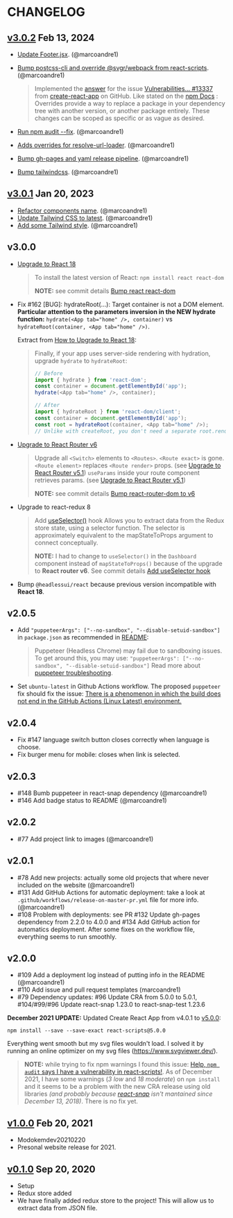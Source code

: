 # CHANGELOG

## [v3.0.2](https://github.com/marcoandre1/marcoandre1.github.io/tree/v3.0.2) Feb 13, 2024

- [Update Footer.jsx](https://github.com/marcoandre1/marcoandre1.github.io/pull/171/commits/8a7be6e9c9ad4ab895fd12bc4961e17d8918b2c2). (@marcoandre1)
- [Bump postcss-cli and override @svgr/webpack from react-scripts](https://github.com/marcoandre1/marcoandre1.github.io/pull/171/commits/d6d9224c4aac34e76ecf716304c8ddd2993ec8be). (@marcoandre1)

  > Implemented the [answer](https://github.com/facebook/create-react-app/issues/13337#issuecomment-1693581134) for the issue [Vulnerabilities... #13337](https://github.com/facebook/create-react-app/issues/13337) from [create-react-app](https://github.com/facebook/create-react-app) on GitHub.
  > Like stated on the [npm Docs](https://docs.npmjs.com/cli/v8/configuring-npm/package-json#overrides) :
  > Overrides provide a way to replace a package in your dependency tree with another version, or another package entirely. These changes can be scoped as specific or as vague as desired.

- [Run npm audit --fix](https://github.com/marcoandre1/marcoandre1.github.io/pull/171/commits/f37a6cf27b4062bfe30bb73203e9f89c7a79631b). (@marcoandre1)
- [Adds overrides for resolve-url-loader](https://github.com/marcoandre1/marcoandre1.github.io/pull/171/commits/dc1186ee9ba990d8931955b3b92f5bfbb2795ffa). (@marcoandre1)
- [Bump gh-pages and yaml release pipeline](https://github.com/marcoandre1/marcoandre1.github.io/pull/171/commits/583a5d13c90e11684e4ba22e0cf0b6bbf94d039c). (@marcoandre1)
- [Bump tailwindcss](https://github.com/marcoandre1/marcoandre1.github.io/pull/171/commits/7a7f7996c667a0e2872329da8c0648633d01640d). (@marcoandre1)

## [v3.0.1](https://github.com/marcoandre1/marcoandre1.github.io/tree/v3.0.1) Jan 20, 2023

- [Refactor components name](https://github.com/marcoandre1/marcoandre1.github.io/pull/166/commits/716d42aebefabf3c4fdf2c1e7e692433fa493355). (@marcoandre1)
- [Update Tailwind CSS to latest](https://github.com/marcoandre1/marcoandre1.github.io/pull/166/commits/ed223de426ef143e7764e0c166be5b1250550405). (@marcoandre1)
- [Add some Tailwind style](https://github.com/marcoandre1/marcoandre1.github.io/pull/166/commits/256db72f1a8502dc5da26717ee2dd64cf671e704). (@marcoandre1)

## v3.0.0

- [Upgrade to React 18](https://reactjs.org/blog/2022/03/08/react-18-upgrade-guide.html)
  
  > To install the latest version of React:
  > `npm install react react-dom`
  >
  > **NOTE:** see commit details [Bump react react-dom](https://github.com/marcoandre1/marcoandre1.github.io/pull/159/commits/280782c7e3082f9a06c4595437ba8dc36452f70c)

- Fix #162 [BUG]: hydrateRoot(...): Target container is not a DOM element. **Particular attention to the parameters inversion in the NEW hydrate function:** `hydrate(<App tab="home" />, container)` vs `hydrateRoot(container, <App tab="home" />)`.

  Extract from [How to Upgrade to React 18](https://reactjs.org/blog/2022/03/08/react-18-upgrade-guide.html):

  > Finally, if your app uses server-side rendering with hydration, upgrade `hydrate` to `hydrateRoot`:
  >
  > ```js
  > // Before
  > import { hydrate } from 'react-dom';
  > const container = document.getElementById('app');
  > hydrate(<App tab="home" />, container);
  >
  > // After
  > import { hydrateRoot } from 'react-dom/client';
  > const container = document.getElementById('app');
  > const root = hydrateRoot(container, <App tab="home" />);
  > // Unlike with createRoot, you don't need a separate root.render() call here.
  > ```

- [Upgrade to React Router v6](https://reactrouter.com/en/main/upgrading/v5#upgrade-to-react-router-v6)
  
  > Upgrade all `<Switch>` elements to `<Routes>`.
  > `<Route exact>` is gone.
  >  `<Route element>` replaces `<Route render>` props. (see [Upgrade to React Router v5.1](https://reactrouter.com/en/main/upgrading/v5#upgrade-to-react-router-v51))
  > `useParams` inside your route component retrieves params. (see [Upgrade to React Router v5.1](https://reactrouter.com/en/main/upgrading/v5#upgrade-to-react-router-v51))
  >
  > **NOTE:** see commit details [Bump react-router-dom to v6](https://github.com/marcoandre1/marcoandre1.github.io/pull/159/commits/4f3492e6825f86e43632894873ab50c95082e88f)

- Upgrade to react-redux 8
  
  > Add [useSelector()](https://react-redux.js.org/api/hooks#useselector) hook
  > Allows you to extract data from the Redux store state, using a selector function.
  > The selector is approximately equivalent to the mapStateToProps argument to connect conceptually.
  >
  > **NOTE:** I had to change to `useSelector()` in the `Dashboard` component instead of `mapStateToProps()` because of the upgrade to **React router v6**. See commit details [Add useSelector hook](https://github.com/marcoandre1/marcoandre1.github.io/pull/159/commits/dc358303620d89afb5ff16f37210c380a07299a9)

- Bump `@headlessui/react` because previous version incompatible with **React 18**.

## v2.0.5

- Add `"puppeteerArgs": ["--no-sandbox", "--disable-setuid-sandbox"]` in `package.json` as recommended in [README](https://github.com/stereobooster/react-snap#containers-and-other-restricted-environments):
  
  > Puppeteer (Headless Chrome) may fail due to sandboxing issues. To get around this, you may use:
  > `"puppeteerArgs": ["--no-sandbox", "--disable-setuid-sandbox"]`
  > Read more about [puppeteer troubleshooting](https://github.com/GoogleChrome/puppeteer/blob/master/docs/troubleshooting.md).

- Set `ubuntu-latest` in Github Actions workflow. The proposed `puppeteer` fix should fix the issue: [There is a phenomenon in which the build does not end in the GitHub Actions (Linux Latest) environment.](https://github.com/stereobooster/react-snap/issues/571)

## v2.0.4

- Fix #147 language switch button closes correctly when language is choose.
- Fix burger menu for mobile: closes when link is selected.

## v2.0.3

- #148 Bumb puppeteer in react-snap dependency (@marcoandre1)
- #146 Add badge status to README (@marcoandre1)

## v2.0.2

- #77 Add project link to images (@marcoandre1)

## v2.0.1

- #78 Add new projects: actually some old projects that where never included on the website (@marcoandre1)
- #131 Add GitHub Actions for automatic deployment: take a look at `.github/workflows/release-on-master-pr.yml` file for more info. (@marcoandre1)
- #108 Problem with deployments: see PR #132 Update gh-pages dependency from 2.2.0 to 4.0.0 and #134 Add GitHub action for automatics deployment. After some fixes on the workflow file, everything seems to run smoothly.

## v2.0.0

- #109 Add a deployment log instead of putting info in the README (@marcoandre1)
- #110 Add issue and pull request templates (marcoandre1)
- #79 Dependency updates: #96 Update CRA from 5.0.0 to 5.0.1, #104/#99/#96 Update react-snap 1.23.0 to react-snap-test 1.23.6

**December 2021 UPDATE:** Updated Create React App from v4.0.1 to [v5.0.0](https://github.com/facebook/create-react-app/releases/tag/v5.0.0):  

```console
npm install --save --save-exact react-scripts@5.0.0
```  

Everything went smooth but my svg files wouldn't load. I solved it by running an online optimizer on my svg files (<https://www.svgviewer.dev/>).  

> **NOTE:** while trying to fix npm warnings I found this issue: [Help, `npm audit` says I have a vulnerability in react-scripts!](https://github.com/facebook/create-react-app/issues/11174). As of December 2021, I have some warnings (_3 low_ and _18 moderate_) on `npm install` and it seems to be a problem with the new CRA release using old libraries _(and probably because [react-snap](https://www.npmjs.com/package/react-snap) isn't mantained since December 13, 2018)_. There is no fix yet.  

## [v1.0.0](https://github.com/marcoandre1/marcoandre1.github.io/tree/v1.0.0) Feb 20, 2021

- Modokemdev20210220
- Presonal website release for 2021.

## [v0.1.0](https://github.com/marcoandre1/marcoandre1.github.io/tree/v0.1.0) Sep 20, 2020

- Setup
- Redux store added
- We have finally added redux store to the project! This will allow us to extract data from JSON file.
